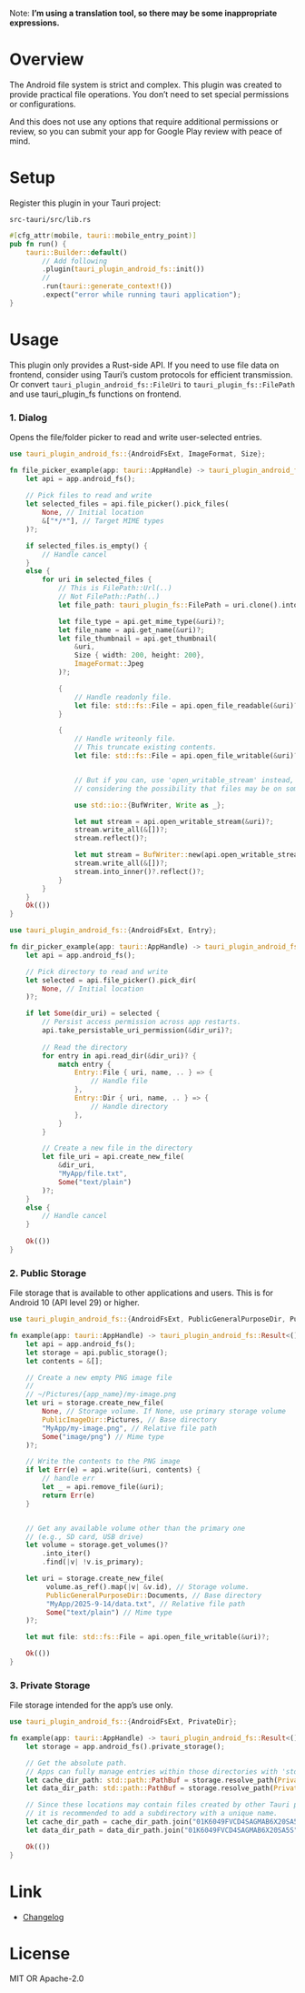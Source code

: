 Note: **I’m using a translation tool, so there may be some inappropriate expressions.**

# Overview

The Android file system is strict and complex. This plugin was created to provide practical file operations. You don’t need to set special permissions or configurations. 

And this does not use any options that require additional permissions or review, so you can submit your app for Google Play review with peace of mind.

# Setup
Register this plugin in your Tauri project:

`src-tauri/src/lib.rs`

```rust
#[cfg_attr(mobile, tauri::mobile_entry_point)]
pub fn run() {
    tauri::Builder::default()
        // Add following
        .plugin(tauri_plugin_android_fs::init())
        //
        .run(tauri::generate_context!())
        .expect("error while running tauri application");
}
```

# Usage
This plugin only provides a Rust-side API. 
If you need to use file data on frontend, consider using Tauri’s custom protocols for efficient transmission. Or convert `tauri_plugin_android_fs::FileUri` to `tauri_plugin_fs::FilePath` and use tauri_plugin_fs functions on frontend. 

### 1. Dialog

Opens the file/folder picker to read and write user-selected entries.

```rust
use tauri_plugin_android_fs::{AndroidFsExt, ImageFormat, Size};

fn file_picker_example(app: tauri::AppHandle) -> tauri_plugin_android_fs::Result<()> {
    let api = app.android_fs();
    
    // Pick files to read and write
    let selected_files = api.file_picker().pick_files(
        None, // Initial location
        &["*/*"], // Target MIME types
    )?;

    if selected_files.is_empty() {
        // Handle cancel
    }
    else {
        for uri in selected_files {
            // This is FilePath::Url(..)
            // Not FilePath::Path(..)
            let file_path: tauri_plugin_fs::FilePath = uri.clone().into();

            let file_type = api.get_mime_type(&uri)?;
            let file_name = api.get_name(&uri)?;
            let file_thumbnail = api.get_thumbnail(
                &uri, 
                Size { width: 200, height: 200}, 
                ImageFormat::Jpeg
            )?;

            {
                // Handle readonly file.
                let file: std::fs::File = api.open_file_readable(&uri)?;
            }

            {
                // Handle writeonly file. 
                // This truncate existing contents.
                let file: std::fs::File = api.open_file_writable(&uri)?;


                // But if you can, use 'open_writable_stream' instead,
                // considering the possibility that files may be on some cloud storage.

                use std::io::{BufWriter, Write as _};

                let mut stream = api.open_writable_stream(&uri)?;
                stream.write_all(&[])?;
                stream.reflect()?;

                let mut stream = BufWriter::new(api.open_writable_stream(&uri)?);
                stream.write_all(&[])?;
                stream.into_inner()?.reflect()?;
            }
        }
    }
    Ok(())
}
```
```rust
use tauri_plugin_android_fs::{AndroidFsExt, Entry};

fn dir_picker_example(app: tauri::AppHandle) -> tauri_plugin_android_fs::Result<()> {
    let api = app.android_fs();

    // Pick directory to read and write
    let selected = api.file_picker().pick_dir(
        None, // Initial location
    )?;

    if let Some(dir_uri) = selected {
        // Persist access permission across app restarts.
        api.take_persistable_uri_permission(&dir_uri)?;
        
        // Read the directory
        for entry in api.read_dir(&dir_uri)? {
            match entry {
                Entry::File { uri, name, .. } => {
                    // Handle file
                },
                Entry::Dir { uri, name, .. } => {
                    // Handle directory
                },
            }
        }

        // Create a new file in the directory
        let file_uri = api.create_new_file(
            &dir_uri, 
            "MyApp/file.txt", 
            Some("text/plain")
        )?;
    } 
    else {
        // Handle cancel
    }
    
    Ok(())
}
```

### 2. Public Storage
File storage that is available to other applications and users.
This is for Android 10 (API level 29) or higher.  

```rust
use tauri_plugin_android_fs::{AndroidFsExt, PublicGeneralPurposeDir, PublicImageDir};

fn example(app: tauri::AppHandle) -> tauri_plugin_android_fs::Result<()> {
    let api = app.android_fs();
    let storage = api.public_storage();
    let contents = &[];

    // Create a new empty PNG image file
    //
    // ~/Pictures/{app_name}/my-image.png
    let uri = storage.create_new_file(
        None, // Storage volume. If None, use primary storage volume
        PublicImageDir::Pictures, // Base directory
        "MyApp/my-image.png", // Relative file path
        Some("image/png") // Mime type
    )?;

    // Write the contents to the PNG image
    if let Err(e) = api.write(&uri, contents) {
        // handle err
        let _ = api.remove_file(&uri);
        return Err(e)
    }


    // Get any available volume other than the primary one 
    // (e.g., SD card, USB drive)
    let volume = storage.get_volumes()?
        .into_iter()
        .find(|v| !v.is_primary);

    let uri = storage.create_new_file(
         volume.as_ref().map(|v| &v.id), // Storage volume. 
         PublicGeneralPurposeDir::Documents, // Base directory
         "MyApp/2025-9-14/data.txt", // Relative file path
         Some("text/plain") // Mime type
    )?;

    let mut file: std::fs::File = api.open_file_writable(&uri)?;

    Ok(())
}
```

### 3. Private Storage
File storage intended for the app’s use only.

```rust
use tauri_plugin_android_fs::{AndroidFsExt, PrivateDir};

fn example(app: tauri::AppHandle) -> tauri_plugin_android_fs::Result<()> {
    let storage = app.android_fs().private_storage();

    // Get the absolute path.
    // Apps can fully manage entries within those directories with 'std::fs'.
    let cache_dir_path: std::path::PathBuf = storage.resolve_path(PrivateDir::Cache)?;
    let data_dir_path: std::path::PathBuf = storage.resolve_path(PrivateDir::Data)?;

    // Since these locations may contain files created by other Tauri plugins or webview systems, 
    // it is recommended to add a subdirectory with a unique name.
    let cache_dir_path = cache_dir_path.join("01K6049FVCD4SAGMAB6X20SA5S");
    let data_dir_path = data_dir_path.join("01K6049FVCD4SAGMAB6X20SA5S");

    Ok(())
}
```

# Link
- [Changelog](https://github.com/aiueo13/tauri-plugin-android-fs/blob/main/CHANGES.md)

# License
MIT OR Apache-2.0